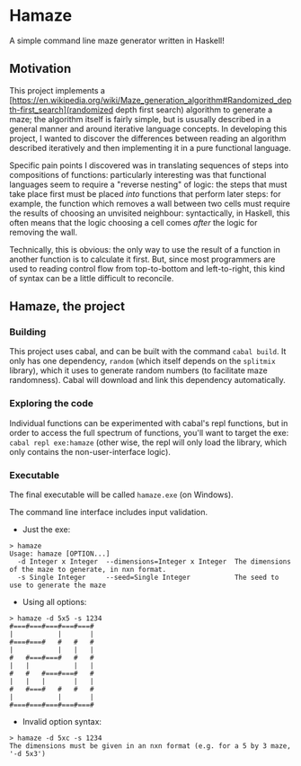 # Hamaze

A simple command line maze generator written in Haskell!

## Motivation

This project implements a
[https://en.wikipedia.org/wiki/Maze_generation_algorithm#Randomized_depth-first_search](randomized
depth first search) algorithm to generate a maze; the algorithm itself
is fairly simple, but is ususally described in a general manner and
around iterative language concepts. In developing this project, I
wanted to discover the differences between reading an algorithm
described iteratively and then implementing it in a pure functional
language.

Specific pain points I discovered was in translating sequences of
steps into compositions of functions: particularly interesting was
that functional languages seem to require a "reverse nesting" of
logic: the steps that must take place first must be placed *into*
functions that perform later steps: for example, the function which
removes a wall between two cells must require the results of choosing
an unvisited neighbour: syntactically, in Haskell, this often means
that the logic choosing a cell comes *after* the logic for removing
the wall.

Technically, this is obvious: the only way to use the result of a
function in another function is to calculate it first. But, since most
programmers are used to reading control flow from top-to-bottom and
left-to-right, this kind of syntax can be a little difficult to
reconcile.

## Hamaze, the project

### Building
This project uses cabal, and can be built with the command `cabal
build`.  It only has one dependency, `random` (which itself depends on
the `splitmix` library), which it uses to generate random numbers (to
facilitate maze randomness). Cabal will download and link this
dependency automatically.

### Exploring the code

Individual functions can be experimented with cabal's repl functions,
but in order to access the full spectrum of functions, you'll want to
target the exe: `cabal repl exe:hamaze` (other wise, the repl will
only load the library, which only contains the non-user-interface
logic).

### Executable

The final executable will be called `hamaze.exe` (on Windows).

The command line interface includes input validation.

- Just the exe:
``` shell
> hamaze
Usage: hamaze [OPTION...]
  -d Integer x Integer  --dimensions=Integer x Integer  The dimensions of the maze to generate, in nxn format.
  -s Single Integer     --seed=Single Integer           The seed to use to generate the maze
```
- Using all options:
``` shell
> hamaze -d 5x5 -s 1234
#===#===#===#===#===#
|           |       |
#===#===#   #   #   #
|           |   |   |
#   #===#===#   #   #
|   |           |   |
#   #   #===#===#   #
|   |   |       |   |
#   #===#   #   #   #
|           |       |
#===#===#===#===#===#
```
- Invalid option syntax:
``` shell
> hamaze -d 5xc -s 1234
The dimensions must be given in an nxn format (e.g. for a 5 by 3 maze, '-d 5x3')
```

